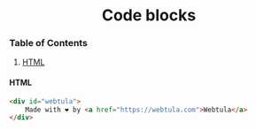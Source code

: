 <div align="center">
  <h1>Code blocks</h1>
</div>

### Table of Contents
1. [HTML](#html)


#### HTML  <a name="html">

```html
<div id="webtula">
    Made with ❤️ by <a href="https://webtula.com">Webtula</a>
</div>
```
